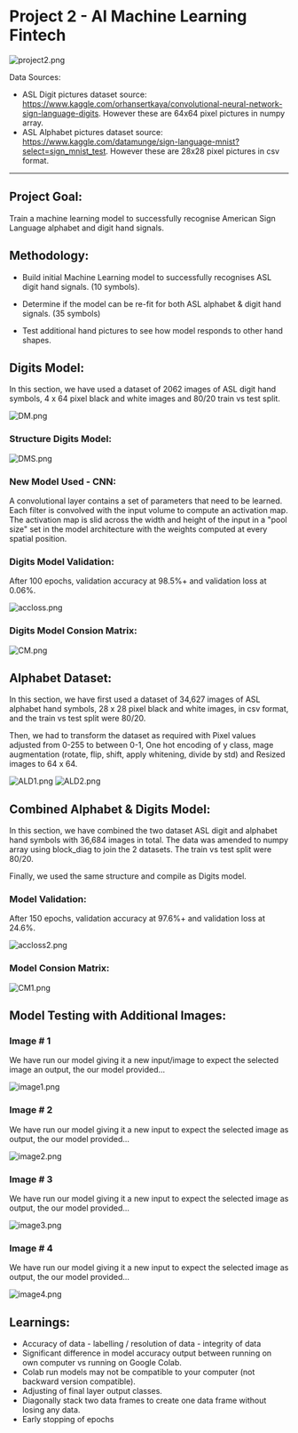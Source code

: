 # Project 2 - AI Machine Learning Fintech


![project2.png](Images/project2.png)

Data Sources:
* ASL Digit pictures dataset source: https://www.kaggle.com/orhansertkaya/convolutional-neural-network-sign-language-digits.  However these are 64x64 pixel pictures in numpy array.
* ASL Alphabet pictures dataset source: https://www.kaggle.com/datamunge/sign-language-mnist?select=sign_mnist_test. However these are 28x28 pixel pictures in csv format.

---
## Project Goal:

Train a machine learning model to successfully recognise American Sign Language alphabet and digit hand signals.

## Methodology:

- Build initial Machine Learning model to successfully recognises ASL digit hand signals. (10 symbols).

- Determine if the model can be re-fit for both ASL alphabet & digit hand signals. 
(35 symbols)

- Test additional hand pictures to see how model responds to other hand shapes.


## Digits Model:

In this section, we have used a dataset of 2062 images of ASL digit hand symbols, 4 x 64 pixel black and white images and 80/20 train vs test split.

![DM.png](Images/DM.png)

### Structure Digits Model:

![DMS.png](Images/DMS.png)


### New Model Used - CNN: 
A convolutional layer contains a set of parameters that need to be learned. Each filter is convolved with the input volume to compute an activation map. The activation map is slid across the width and height of the input in a "pool size" set in the model architecture with the weights computed at every spatial position.


### Digits Model Validation:
After 100 epochs, validation accuracy at 98.5%+ and validation loss at 0.06%.

![accloss.png](Images/accloss.png)

### Digits Model Consion Matrix:

![CM.png](Images/CM.png)

## Alphabet Dataset:

In this section, we have first used a dataset of 34,627 images of ASL alphabet hand symbols, 28 x 28 pixel black and white images, in csv format, and the train vs test split were 80/20.

Then, we had to transform the dataset as required with Pixel values adjusted from 0-255 to between 0-1, One hot encoding of y class, mage augmentation (rotate, flip, shift, apply whitening, divide by std) and Resized images to 64 x 64.

![ALD1.png](Images/ALD1.png) ![ALD2.png](Images/ALD2.png) 

## Combined Alphabet & Digits Model:

In this section, we have combined the two dataset ASL digit and alphabet hand symbols with 36,684 images in total. The data was amended to numpy array using block_diag to join the 2 datasets. The train vs test split were 80/20.

Finally, we used the same structure and compile as Digits model.

### Model Validation:
After 150 epochs, validation accuracy at 97.6%+ and validation loss at 24.6%.

![accloss2.png](Images/accloss2.png)

### Model Consion Matrix:

![CM1.png](Images/CM1.png)

## Model Testing with Additional Images:

### Image # 1

We have run our model giving it a new input/image to expect the selected image an output, the our model provided...

![image1.png](Images/image1.png)

### Image # 2

We have run our model giving it a new input to expect the selected image as output, the our model provided...

![image2.png](Images/image2.png)

### Image # 3

We have run our model giving it a new input to expect the selected image as output, the our model provided...

![image3.png](Images/image3.png)

### Image # 4

We have run our model giving it a new input to expect the selected image as output, the our model provided...

![image4.png](Images/image4.png)


## Learnings:

- Accuracy of data - labelling / resolution of data - integrity of data
- Significant difference in model accuracy output between running on own computer vs running on Google Colab.
- Colab run models may not be compatible to your computer (not backward version compatible).
- Adjusting of final layer output classes.
- Diagonally stack two data frames to create one data frame without losing any data.
- Early stopping of epochs
